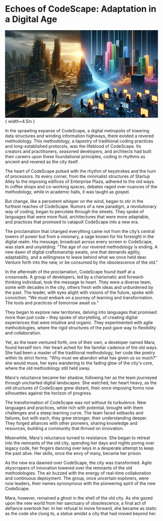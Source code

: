 # Echoes of CodeScape: Adaptation in a Digital Age

![A contrasting scene of an old and new digital city, with a figure gazing at the old city and a team of diverse developers engaging in the new, vibrant cityscape.](./images/codescape.png){ width=4.5in }

In the sprawling expanse of CodeScape, a digital metropolis of towering data structures and winding information highways, there existed a revered methodology. This methodology, a tapestry of traditional coding practices and long-established protocols, was the lifeblood of CodeScape. Its creators and practitioners, seasoned developers, and architects had built their careers upon these foundational principles, coding in rhythms as ancient and revered as the city itself.

The heart of CodeScape pulsed with the rhythm of keystrokes and the hum of processors. Its every corner, from the minimalist structures of Startup Alley to the imposing edifices of Enterprise Plaza, adhered to the old ways. In coffee shops and co-working spaces, debates raged over nuances of the methodology, while in academic halls, it was taught as gospel.

But change, like a persistent whisper on the wind, began to stir in the furthest reaches of CodeScape. Rumors of a new paradigm, a revolutionary way of coding, began to percolate through the streets. They spoke of languages that were more fluid, architectures that were more adaptable, and practices that promised to catapult CodeScape into a new era.

The proclamation that changed everything came not from the city’s central towers of power but from a visionary, a sage known for his foresight in the digital realm. His message, broadcast across every screen in CodeScape, was stark and unyielding: "The age of our revered methodology is ending. A new dawn of digital craftsmanship awaits, one that demands agility, adaptability, and a willingness to leave behind what we once held dear. Venture forth into the new, or be consumed by the obsolescence of the old."

In the aftermath of the proclamation, CodeScape found itself at a crossroads. A group of developers, led by a charismatic and forward-thinking individual, took the message to heart. They were a diverse team, some with decades in the city, others fresh with ideas and unburdened by the past. The leader, with eyes alight with visions of the future, spoke with conviction: "We must embark on a journey of learning and transformation. The tools and practices of tomorrow await us."

They began to explore new territories, delving into languages that promised more than just code – they spoke of storytelling, of creating digital experiences that were intuitive and organic. They experimented with agile methodologies, where the rigid structures of the past gave way to flexibility and collaboration.

Yet, as the team ventured forth, one of their own, a developer named Mara, found herself torn. Her heart ached for the familiar cadence of the old ways. She had been a master of the traditional methodology, her code like poetry within its strict forms. "Why must we abandon what has given us so much?" she would muse, her eyes wandering to the fading glow of the city's core, where the old methodology still held sway.

Mara's reluctance became her shadow, following her as the team journeyed through uncharted digital landscapes. She watched, her heart heavy, as the old structures of CodeScape grew distant, their once-imposing forms now silhouettes against the horizon of progress.

The transformation of CodeScape was not without its turbulence. New languages and practices, while rich with potential, brought with them challenges and a steep learning curve. The team faced setbacks and failures, but with each, they grew stronger, their understanding deeper. They forged alliances with other pioneers, sharing knowledge and resources, building a community that thrived on innovation.

Meanwhile, Mara's reluctance turned to resistance. She began to retreat into the remnants of the old city, spending her days and nights poring over legacy code, her fingers dancing over keys in a desperate attempt to keep the past alive. Her skills, once the envy of many, became her prison.

As the new era dawned over CodeScape, the city was transformed. Agile skyscrapers of innovation towered over the remnants of the old methodologies. The air buzzed with the energy of real-time collaboration and continuous deployment. The group, once uncertain explorers, were now leaders, their names synonymous with the pioneering spirit of the new CodeScape.

Mara, however, remained a ghost in the shell of the old city. As she gazed upon the new world from her sanctuary of obsolescence, a final act of defiance overtook her. In her refusal to move forward, she became as static as the code she clung to, a statue amidst a city that had moved beyond her.
